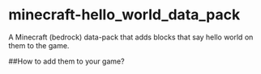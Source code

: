 # minecraft-hello_world_data_pack
A Minecraft (bedrock) data-pack that adds blocks that say hello world on them to the game.

##How to add them to your game?
